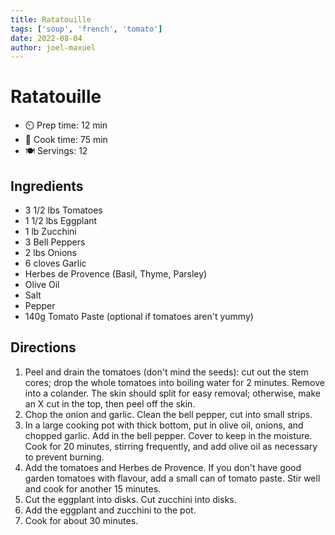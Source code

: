```yaml
---
title: Ratatouille
tags: ['soup', 'french', 'tomato']
date: 2022-08-04
author: joel-maxuel
---
```


# Ratatouille

- ⏲️ Prep time: 12 min
- 🍳 Cook time: 75 min
- 🍽️ Servings: 12

## Ingredients

- 3 1/2 lbs Tomatoes
- 1 1/2 lbs Eggplant
- 1 lb Zucchini
- 3 Bell Peppers
- 2 lbs Onions
- 6 cloves Garlic
- Herbes de Provence (Basil, Thyme, Parsley)
- Olive Oil
- Salt
- Pepper
- 140g Tomato Paste (optional if tomatoes aren't yummy)

## Directions

1. Peel and drain the tomatoes (don't mind the seeds): cut out the stem cores; drop the whole tomatoes into boiling water for 2 minutes. Remove into a colander. The skin should split for easy removal; otherwise, make an X cut in the top, then peel off the skin.
2. Chop the onion and garlic. Clean the bell pepper, cut into small strips.
3. In a large cooking pot with thick bottom, put in olive oil, onions, and chopped garlic. Add in the bell pepper. Cover to keep in the moisture. Cook for 20 minutes, stirring frequently, and add olive oil as necessary to prevent burning.
4. Add the tomatoes and Herbes de Provence. If you don't have good garden tomatoes with flavour, add a small can of tomato paste. Stir well and cook for another 15 minutes.
5. Cut the eggplant into disks. Cut zucchini into disks.
6. Add the eggplant and zucchini to the pot.
7. Cook for about 30 minutes.
